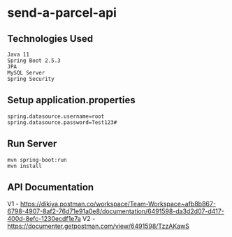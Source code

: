 # send-a-parcel-api

## Technologies Used
    Java 11
    Spring Boot 2.5.3
    JPA
    MySQL Server 
    Spring Security
    
##  Setup application.properties
    spring.datasource.username=root
    spring.datasource.password=Test123#
    
##  Run Server
    mvn spring-boot:run
    mvn install
    
## API Documentation
  V1 - https://dikiya.postman.co/workspace/Team-Workspace~afb8b867-6798-4907-8af2-76d71e91a0e8/documentation/6491598-da3d2d07-d417-400d-8efc-1230ecdf1e7a
  V2 - https://documenter.getpostman.com/view/6491598/TzzAKawS